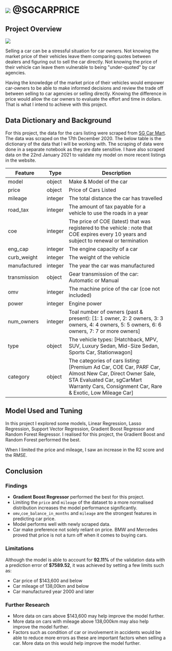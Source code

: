 # ![](https://ga-dash.s3.amazonaws.com/production/assets/logo-9f88ae6c9c3871690e33280fcf557f33.png) @SGCARPRICE

## Project Overview

![](https://github.com/asyraftaha/dsiprojects/sgcarprice/images/selling_process.JPG)

Selling a car can be a stressful situation for car owners. Not knowing the market price of their vehicles leave them comparing quotes between dealers and figuring out to sell the car directly. Not knowing the price of their vehicle can leave them vulnerable to being "under-quoted" by car agencies.

Having the knowledge of the market price of their vehicles would empower car-owners to be able to make informed decisions and review the trade off between selling to car agencies or selling directly. Knowing the difference in price would allow the car owners to evaluate the effort and time in dollars. That is what I intend to achieve with this project.

## Data Dictionary and Background

For this project, the data for the cars listing were scraped from [SG Car Mart](SGCarMart.com). The data was scraped on the 17th December 2020. The below table is the dictionary of the data that I will be working with. The scraping of data were done in a separate notebook as they are date sensitive. I have also scraped data on the 22nd January 2021 to validate my model on more recent listings in the website.

|**Feature**|**Type**|**Description**|
|---|---|---|
|model|object|Make & Model of the car|
|price|object|Price of Cars Listed|
|mileage|integer|The total distance the car has travelled|
|road_tax|integer|The amount of tax payable for a vehicle to use the roads in a year|
|coe|integer|The price of COE (latest) that was registered to the vehicle : note that COE expires every 10 years and subject to renewal or termination|
|eng_cap|integer|The engine capacity of a car|
|curb_weight|integer|The weight of the vehicle|
|manufactured|integer|The year the car was manufactured|
|transmission|object|Gear transmission of the car: Automatic or Manual|
|omv|integer|The machine price of the car (coe not included)|
|power|integer|Engine power|
|num_owners|integer|Toal number of owners (past & present): [1: 1 owner, 2: 2 owners, 3: 3 owners, 4: 4 owners, 5: 5 owners, 6: 6 owners, 7: 7 or more owners]|
|type|object|The vehicle types: [Hatchback, MPV, SUV, Luxury Sedan, Mid-Size Sedan, Sports Car, Stationwagon]|
|category|object|The categories of cars listing: [Premium Ad Car, COE Car, PARF Car, Almost New Car, Direct Owner Sale, STA Evaluated Car, sgCarMart Warranty Cars, Consignment Car, Rare & Exotic, Low Mileage Car]|

## Model Used and Tuning

In this project I explored some models, Linear Regression, Lasso Regression, Support Vector Regression, Gradient Boost Regressor and Random Forest Regressor. I realised for this project, the Gradient Boost and Random Forest performed the best.

When I limited the price and mileage, I saw an increase in the R2 score and the RMSE.

## Conclusion


### Findings
- **Gradient Boost Regressor** performed the best for this project.
- Limiting the `price` and `mileage` of the dataset to a more normalised distribution increases the model performance significantly.
- `omv`,`coe_balance_in_months` and `mileage` are the strongest features in predicting car price.
- Model performs well with newly scraped data.
- Car make preference not solely reliant on price. BMW and Mercedes proved that price is not a turn off when it comes to buying cars.

### Limitations
Although the model is able to account for **92.11%** of the validation data with a prediction error of **$7589.52**, it was achieved by setting a few limits such as:

- Car price of $143,600 and below
- Car mileage of 138,00km and below
- Car manufactured year 2000 and later

### Further Research
- More data on cars above $143,600 may help improve the model further.
- More data on cars with mileage above 138,000km may also help improve the model further.
- Factors such as condition of car or involvement in accidents would be able to reduce more errors as these are important factors when selling a car. More data on this would help improve the model further.
